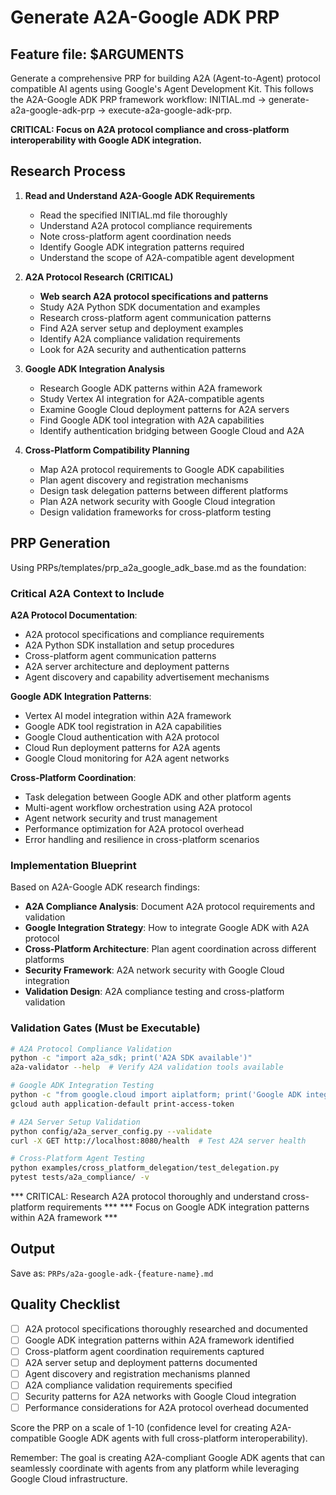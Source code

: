 # Generate A2A-Google ADK PRP

## Feature file: $ARGUMENTS

Generate a comprehensive PRP for building A2A (Agent-to-Agent) protocol compatible AI agents using Google's Agent Development Kit. This follows the A2A-Google ADK PRP framework workflow: INITIAL.md → generate-a2a-google-adk-prp → execute-a2a-google-adk-prp.

**CRITICAL: Focus on A2A protocol compliance and cross-platform interoperability with Google ADK integration.**

## Research Process

1. **Read and Understand A2A-Google ADK Requirements**
   - Read the specified INITIAL.md file thoroughly
   - Understand A2A protocol compliance requirements
   - Note cross-platform agent coordination needs
   - Identify Google ADK integration patterns required
   - Understand the scope of A2A-compatible agent development

2. **A2A Protocol Research (CRITICAL)**
   - **Web search A2A protocol specifications and patterns**
   - Study A2A Python SDK documentation and examples
   - Research cross-platform agent communication patterns
   - Find A2A server setup and deployment examples
   - Identify A2A compliance validation requirements
   - Look for A2A security and authentication patterns

3. **Google ADK Integration Analysis**
   - Research Google ADK patterns within A2A framework
   - Study Vertex AI integration for A2A-compatible agents
   - Examine Google Cloud deployment patterns for A2A servers
   - Find Google ADK tool integration with A2A capabilities
   - Identify authentication bridging between Google Cloud and A2A

4. **Cross-Platform Compatibility Planning**
   - Map A2A protocol requirements to Google ADK capabilities
   - Plan agent discovery and registration mechanisms
   - Design task delegation patterns between different platforms
   - Plan A2A network security with Google Cloud integration
   - Design validation frameworks for cross-platform testing

## PRP Generation

Using PRPs/templates/prp_a2a_google_adk_base.md as the foundation:

### Critical A2A Context to Include

**A2A Protocol Documentation**:
- A2A protocol specifications and compliance requirements
- A2A Python SDK installation and setup procedures
- Cross-platform agent communication patterns
- A2A server architecture and deployment patterns
- Agent discovery and capability advertisement mechanisms

**Google ADK Integration Patterns**:
- Vertex AI model integration within A2A framework
- Google ADK tool registration in A2A capabilities
- Google Cloud authentication with A2A protocol
- Cloud Run deployment patterns for A2A agents
- Google Cloud monitoring for A2A agent networks

**Cross-Platform Coordination**:
- Task delegation between Google ADK and other platform agents
- Multi-agent workflow orchestration using A2A protocol
- Agent network security and trust management
- Performance optimization for A2A protocol overhead
- Error handling and resilience in cross-platform scenarios

### Implementation Blueprint

Based on A2A-Google ADK research findings:
- **A2A Compliance Analysis**: Document A2A protocol requirements and validation
- **Google Integration Strategy**: How to integrate Google ADK with A2A protocol
- **Cross-Platform Architecture**: Plan agent coordination across different platforms
- **Security Framework**: A2A network security with Google Cloud integration
- **Validation Design**: A2A compliance testing and cross-platform validation

### Validation Gates (Must be Executable)

```bash
# A2A Protocol Compliance Validation
python -c "import a2a_sdk; print('A2A SDK available')"
a2a-validator --help  # Verify A2A validation tools available

# Google ADK Integration Testing
python -c "from google.cloud import aiplatform; print('Google ADK integration OK')"
gcloud auth application-default print-access-token

# A2A Server Setup Validation
python config/a2a_server_config.py --validate
curl -X GET http://localhost:8080/health  # Test A2A server health

# Cross-Platform Agent Testing
python examples/cross_platform_delegation/test_delegation.py
pytest tests/a2a_compliance/ -v
```

*** CRITICAL: Research A2A protocol thoroughly and understand cross-platform requirements ***
*** Focus on Google ADK integration patterns within A2A framework ***

## Output

Save as: `PRPs/a2a-google-adk-{feature-name}.md`

## Quality Checklist

- [ ] A2A protocol specifications thoroughly researched and documented
- [ ] Google ADK integration patterns within A2A framework identified
- [ ] Cross-platform agent coordination requirements captured
- [ ] A2A server setup and deployment patterns documented
- [ ] Agent discovery and registration mechanisms planned
- [ ] A2A compliance validation requirements specified
- [ ] Security patterns for A2A networks with Google Cloud integration
- [ ] Performance considerations for A2A protocol overhead documented

Score the PRP on a scale of 1-10 (confidence level for creating A2A-compatible Google ADK agents with full cross-platform interoperability).

Remember: The goal is creating A2A-compliant Google ADK agents that can seamlessly coordinate with agents from any platform while leveraging Google Cloud infrastructure.